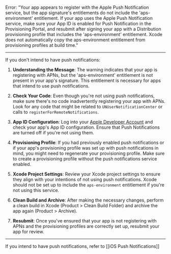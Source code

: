
Error:
"Your app appears to register with the Apple Push Notification service, but the app signature's entitlements do not include the 'aps-environment' entitlement. If your app uses the Apple Push Notification service, make sure your App ID is enabled for Push Notification in the Provisioning Portal, and resubmit after signing your app with a Distribution provisioning profile that includes the 'aps-environment' entitlement. Xcode does not automatically copy the aps-environment entitlement from provisioning profiles at build time."

---

If you don't intend to have push notifications:

1. **Understanding the Message**: The warning indicates that your app is registering with APNs, but the 'aps-environment' entitlement is not present in your app's signature. This entitlement is necessary for apps that intend to use push notifications.
    
2. **Check Your Code**: Even though you're not using push notifications, make sure there's no code inadvertently registering your app with APNs. Look for any code that might be related to `UNUserNotificationCenter` or calls to `registerForRemoteNotifications`.
    
3. **App ID Configuration**: Log into your [Apple Developer Account](https://developer.apple.com/account/) and check your app's App ID configuration. Ensure that Push Notifications are turned off if you're not using them.
    
4. **Provisioning Profile**: If you had previously enabled push notifications or if your app's provisioning profile was set up with push notifications in mind, you might need to regenerate your provisioning profile. Make sure to create a provisioning profile without the push notifications service enabled.
    
5. **Xcode Project Settings**: Review your Xcode project settings to ensure they align with your intentions of not using push notifications. Xcode should not be set up to include the `aps-environment` entitlement if you're not using this service.
    
6. **Clean Build and Archive**: After making the necessary changes, perform a clean build in Xcode (Product > Clean Build Folder) and archive the app again (Product > Archive).
    
7. **Resubmit**: Once you've ensured that your app is not registering with APNs and the provisioning profiles are correctly set up, resubmit your app for review.

---

If you intend to have push notifications, refer to [[iOS Push Notifications]]